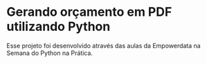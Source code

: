 # Gerando orçamento em PDF utilizando Python

Esse projeto foi desenvolvido através das aulas da Empowerdata na Semana do Python na Prática.
